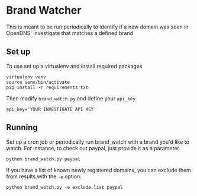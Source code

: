 # Brand Watcher

This is meant to be run periodically to identify if a new domain was seen in OpenDNS' investigate that matches a defined brand

## Set up 

To use set up a virtualenv and install required packages

```
virtualenv venv
source venv/bin/activate
pip install -r requirements.txt
```

Then modify `brand_watch.py` and define your `api_key`

```
api_key='YOUR INVESTIGATE API KEY'
```

## Running

Set up a cron job or periodically run brand_watch with a brand you'd like to watch. For instance, to check out paypal, just provide it as a parameter. 

```
python brand_watch.py paypal
```

If you have a list of known newly registered domains, you can exclude them from results with the `-e` option:

```
python brand_watch.py -e exclude.list paypal
```

